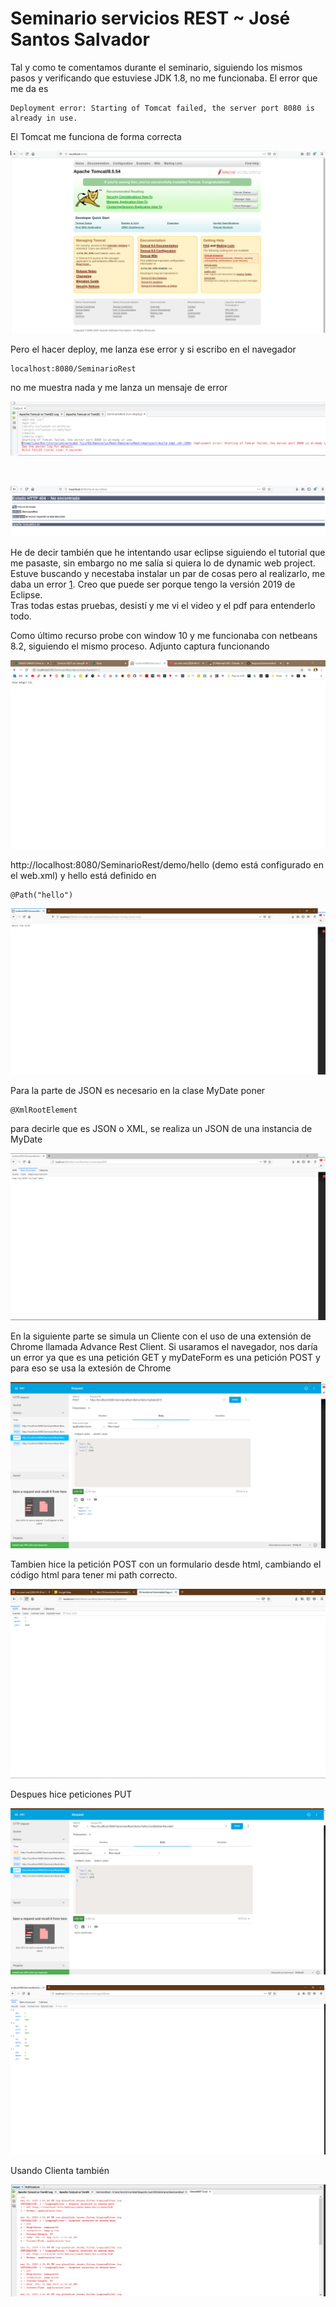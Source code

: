 # Seminario servicios REST ~ José Santos Salvador

Tal y como te comentamos durante el seminario, siguiendo los mismos pasos y verificando que estuviese JDK 1.8, no me funcionaba. El error que me da es 

    Deployment error: Starting of Tomcat failed, the server port 8080 is already in use.

El Tomcat me funciona de forma correcta

![Texto alternativo](img/rest1.png)

Pero el hacer deploy, me lanza ese error  y si escribo en el navegador 

    localhost:8080/SeminarioRest

no me muestra nada y me lanza un mensaje de error

![](img/rest2.png)  
  
<br>

   
![](img/rest3.png)

He de decir también que he intentando usar eclipse siguiendo el tutorial que me pasaste, sin embargo no me salía si quiera lo de dynamic web project. Estuve buscando y necestaba instalar un par de cosas pero al realizarlo, me daba un error [1]. Creo que puede ser porque tengo la versión 2019 de Eclipse.  
Tras todas estas pruebas, desistí y me vi el video y el pdf para entenderlo todo.   

Como último recurso probe con window 10 y me funcionaba con netbeans 8.2, siguiendo el mismo proceso. Adjunto captura funcionando

![](img/1.png)


http://localhost:8080/SeminarioRest/demo/hello
(demo está configurado en el web.xml) y hello está definido en

    @Path("hello")


![](img/2.png)


Para la parte de JSON es necesario en la clase MyDate poner

    @XmlRootElement

para decirle que es JSON o XML, se realiza un JSON de una instancia de MyDate

![](img/3.png)

En la siguiente parte se simula un Cliente con el uso de una extensión de Chrome llamada Advance Rest Client. Si usaramos el navegador, nos daría un error ya que es una petición GET y myDateForm es una petición POST y para eso se usa la extesión de Chrome

![](img/4.png)


Tambien hice la petición POST con un formulario desde html, cambiando el código html para tener mi path correcto.

![](img/5.png)

Despues hice peticiones PUT

![](img/6.png)

![](img/7.png)


Usando Clienta también

![](img/8.png)



[1]: https://beginnersbook.com/2017/06/how-to-fix-dynamic-web-project-missing-in-eclipse-issue/


